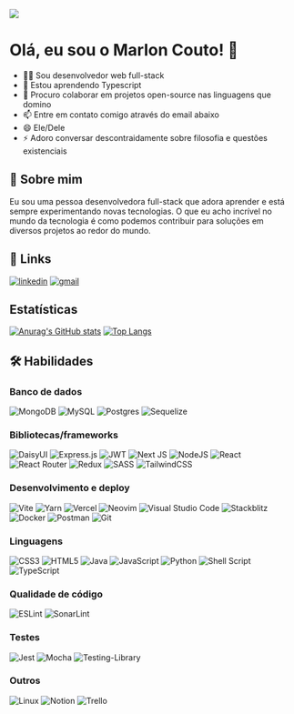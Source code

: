 ![](https://komarev.com/ghpvc/?username=marloncoutodev&color=red)

# Olá, eu sou o Marlon Couto! 👋

- 👩‍💻 Sou desenvolvedor web full-stack
- 🧠 Estou aprendendo Typescript
- 👯‍  Procuro colaborar em projetos open-source nas linguagens que domino
- 📫 Entre em contato comigo através do email abaixo
- 😄 Ele/Dele
- ⚡️ Adoro conversar descontraidamente sobre filosofia e questões existenciais

## 🚀 Sobre mim

Eu sou uma pessoa desenvolvedora full-stack que adora aprender e está sempre experimentando novas tecnologias.
O que eu acho incrível no mundo da tecnologia é como podemos contribuir para soluções em diversos projetos ao redor do mundo.

## 🔗 Links

[![linkedin](https://img.shields.io/badge/linkedin-0A66C2?style=for-the-badge&logo=linkedin&logoColor=white)](https://www.linkedin.com/marloncoutodev)
[![gmail](https://img.shields.io/badge/Gmail-D14836?style=for-the-badge&logo=gmail&logoColor=white)](mailto:marloncouto199@gmail.com)

## Estatísticas

[![Anurag's GitHub stats](https://github-readme-stats.vercel.app/api?username=marloncoutodev&count_private=true&show_icons=true&theme=react&bg_color=00000000&hide_border=true&rank_icon=github)](https://github.com/anuraghazra/github-readme-stats)
[![Top Langs](https://github-readme-stats.vercel.app/api/top-langs/?username=marloncoutodev&theme=react&bg_color=00000000&hide_border=true&layout=donut)](https://github.com/anuraghazra/github-readme-stats)

## 🛠 Habilidades

### Banco de dados

![MongoDB](https://img.shields.io/badge/MongoDB-%234ea94b.svg?style=for-the-badge&logo=mongodb&logoColor=white)
![MySQL](https://img.shields.io/badge/mysql-black.svg?style=for-the-badge&logo=mysql&logoColor=white)
![Postgres](https://img.shields.io/badge/postgres-%23316192.svg?style=for-the-badge&logo=postgresql&logoColor=white)
![Sequelize](https://img.shields.io/badge/Sequelize-52B0E7?style=for-the-badge&logo=Sequelize&logoColor=white)

### Bibliotecas/frameworks

![DaisyUI](https://img.shields.io/badge/daisyui-5A0EF8?style=for-the-badge&logo=daisyui&logoColor=white)
![Express.js](https://img.shields.io/badge/express.js-%23404d59.svg?style=for-the-badge&logo=express&logoColor=%2361DAFB)
![JWT](https://img.shields.io/badge/JWT-black?style=for-the-badge&logo=JSON%20web%20tokens)
![Next JS](https://img.shields.io/badge/Next-black?style=for-the-badge&logo=next.js&logoColor=white)
![NodeJS](https://img.shields.io/badge/node.js-6DA55F?style=for-the-badge&logo=node.js&logoColor=white)
![React](https://img.shields.io/badge/react-%2320232a.svg?style=for-the-badge&logo=react&logoColor=%2361DAFB)
![React Router](https://img.shields.io/badge/React_Router-CA4245?style=for-the-badge&logo=react-router&logoColor=white)
![Redux](https://img.shields.io/badge/redux-%23593d88.svg?style=for-the-badge&logo=redux&logoColor=white)
![SASS](https://img.shields.io/badge/SASS-hotpink.svg?style=for-the-badge&logo=SASS&logoColor=white)
![TailwindCSS](https://img.shields.io/badge/tailwindcss-%2338B2AC.svg?style=for-the-badge&logo=tailwind-css&logoColor=white)

### Desenvolvimento e deploy

![Vite](https://img.shields.io/badge/vite-%23646CFF.svg?style=for-the-badge&logo=vite&logoColor=white)
![Yarn](https://img.shields.io/badge/yarn-%232C8EBB.svg?style=for-the-badge&logo=yarn&logoColor=white)
![Vercel](https://img.shields.io/badge/vercel-%23000000.svg?style=for-the-badge&logo=vercel&logoColor=white)
![Neovim](https://img.shields.io/badge/NeoVim-%2357A143.svg?&style=for-the-badge&logo=neovim&logoColor=white)
![Visual Studio Code](https://img.shields.io/badge/Visual%20Studio%20Code-0078d7.svg?style=for-the-badge&logo=visual-studio-code&logoColor=white)
![Stackblitz](https://img.shields.io/badge/Stackblitz-fff?style=for-the-badge&logo=Stackblitz&logoColor=1389FD)
![Docker](https://img.shields.io/badge/docker-%230db7ed.svg?style=for-the-badge&logo=docker&logoColor=white)
![Postman](https://img.shields.io/badge/Postman-FF6C37?style=for-the-badge&logo=postman&logoColor=white)
![Git](https://img.shields.io/badge/git-%23F05033.svg?style=for-the-badge&logo=git&logoColor=white)

### Linguagens

![CSS3](https://img.shields.io/badge/css3-%231572B6.svg?style=for-the-badge&logo=css3&logoColor=white)
![HTML5](https://img.shields.io/badge/html5-%23E34F26.svg?style=for-the-badge&logo=html5&logoColor=white)
![Java](https://img.shields.io/badge/java-%23ED8B00.svg?style=for-the-badge&logo=openjdk&logoColor=black)
![JavaScript](https://img.shields.io/badge/javascript-%23323330.svg?style=for-the-badge&logo=javascript&logoColor=%23F7DF1E)
![Python](https://img.shields.io/badge/python-3670A0?style=for-the-badge&logo=python&logoColor=white)
![Shell Script](https://img.shields.io/badge/shell_script-%23121011.svg?style=for-the-badge&logo=gnu-bash&logoColor=white)
![TypeScript](https://img.shields.io/badge/typescript-%23007ACC.svg?style=for-the-badge&logo=typescript&logoColor=white)

### Qualidade de código

![ESLint](https://img.shields.io/badge/ESLint-4B3263?style=for-the-badge&logo=eslint&logoColor=white)
![SonarLint](https://img.shields.io/badge/SonarLint-CB2029?style=for-the-badge&logo=SONARLINT&logoColor=white)

### Testes

![Jest](https://img.shields.io/badge/-jest-%23C21325?style=for-the-badge&logo=jest&logoColor=white)
![Mocha](https://img.shields.io/badge/-mocha-%238D6748?style=for-the-badge&logo=mocha&logoColor=white)
![Testing-Library](https://img.shields.io/badge/-TestingLibrary-%23E33332?style=for-the-badge&logo=testing-library&logoColor=white)

### Outros

![Linux](https://img.shields.io/badge/Linux-FCC624?style=for-the-badge&logo=linux&logoColor=black)
![Notion](https://img.shields.io/badge/Notion-%23000000.svg?style=for-the-badge&logo=notion&logoColor=white)
![Trello](https://img.shields.io/badge/Trello-%23026AA7.svg?style=for-the-badge&logo=Trello&logoColor=white)
